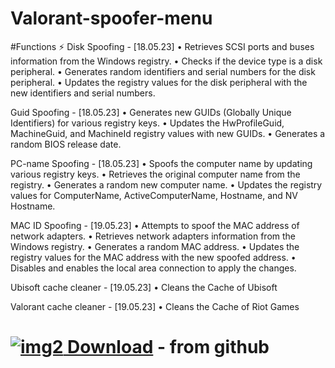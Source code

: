 # Valorant-spoofer-menu
#Functions ⚡
Disk Spoofing - [18.05.23]
• Retrieves SCSI ports and buses information from the Windows registry.
• Checks if the device type is a disk peripheral.
• Generates random identifiers and serial numbers for the disk peripheral.
• Updates the registry values for the disk peripheral with the new identifiers and serial numbers.

Guid Spoofing - [18.05.23]
• Generates new GUIDs (Globally Unique Identifiers) for various registry keys.
• Updates the HwProfileGuid, MachineGuid, and MachineId registry values with new GUIDs.
• Generates a random BIOS release date.

PC-name Spoofing - [18.05.23]
• Spoofs the computer name by updating various registry keys.
• Retrieves the original computer name from the registry.
• Generates a random new computer name.
• Updates the registry values for ComputerName, ActiveComputerName, Hostname, and NV Hostname.

MAC ID Spoofing - [19.05.23]
• Attempts to spoof the MAC address of network adapters.
• Retrieves network adapters information from the Windows registry.
• Generates a random MAC address.
• Updates the registry values for the MAC address with the new spoofed address.
• Disables and enables the local area connection to apply the changes.

Ubisoft cache cleaner - [19.05.23]
• Cleans the Cache of Ubisoft

Valorant cache cleaner - [19.05.23]
• Cleans the Cache of Riot Games
# [![img2](https://imgur.com/5CclD08) Download](https://github.com/Phichett/Valorant-spoofer-menu/releases/tag/V1.0)  - from github
